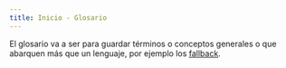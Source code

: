 ```yaml
---
title: Inicio - Glosario
---
```


El glosario va a ser para guardar términos o conceptos generales o que abarquen más que un lenguaje, por ejemplo los [fallback](/glosario/fallback).